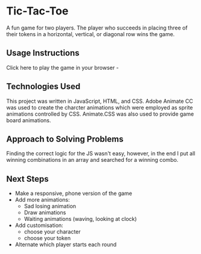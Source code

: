 # Tic-Tac-Toe
A fun game for two players. The player who succeeds in placing three of their tokens in a horizontal, vertical, or diagonal row wins the game.

## Usage Instructions
Click here to play the game in your browser - 

## Technologies Used
This project was written in JavaScript, HTML, and CSS. Adobe Animate CC was used to create the charcter animations which were employed as sprite animations controlled by CSS. Animate.CSS was also used to provide game board animations.

## Approach to Solving Problems
Finding the correct logic for the JS wasn't easy, however, in the end I put all winning combinations in an array and searched for a winning combo. 

## Next Steps
- Make a responsive, phone version of the game
- Add more animations:
  - Sad losing animation 
  - Draw animations
  - Waiting animations (waving, looking at clock)
- Add customisation:
  - choose your character
  - choose your token
- Alternate which player starts each round
